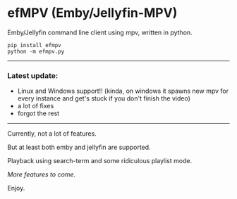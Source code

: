# efMPV (Emby/Jellyfin-MPV)
Emby/Jellyfin command line client using mpv, written in python.

```
pip install efmpv
python -m efmpv.py
```

___

### Latest update:

+ Linux and Windows support!! (kinda, on windows it spawns new mpv for every instance and get's stuck if you don't finish the video)
+ a lot of fixes
+ forgot the rest

___

Currently, not a lot of features.

But at least both emby and jellyfin are supported.

Playback using search-term and some ridiculous playlist mode.

*More features to come.*

Enjoy.